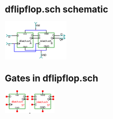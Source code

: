# dflipflop.sch schematic
![dflipflop.sch](dflipflop.png)
# Gates in dflipflop.sch
[ ![dilatch.sym](../sym/dilatch.png) ](dilatch.html)
[ ![rslatch.sym](../sym/rslatch.png) ](rslatch.html)
